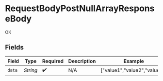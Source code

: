 # RequestBodyPostNullArrayResponseBody

OK


## Fields

| Field                        | Type                         | Required                     | Description                  | Example                      |
| ---------------------------- | ---------------------------- | ---------------------------- | ---------------------------- | ---------------------------- |
| `data`                       | *String*                     | :heavy_check_mark:           | N/A                          | ["value1","value2","value3"] |